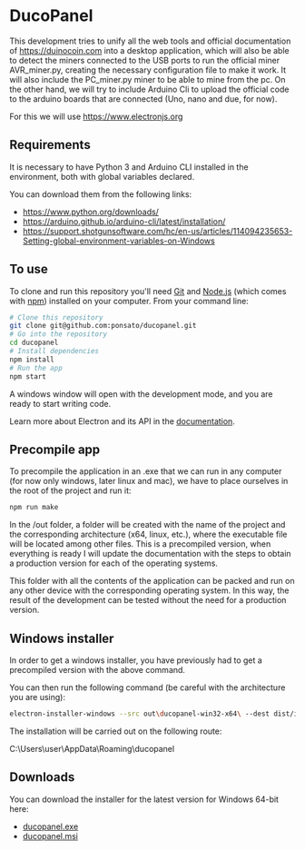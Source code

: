 # DucoPanel

This development tries to unify all the web tools and official documentation of https://duinocoin.com into a desktop application, which will also be able to detect the miners connected to the USB ports to run the official miner AVR_miner.py, creating the necessary configuration file to make it work.
It will also include the PC_miner.py miner to be able to mine from the pc.
On the other hand, we will try to include Arduino Cli to upload the official code to the arduino boards that are connected (Uno, nano and due, for now).

For this we will use https://www.electronjs.org

## Requirements

It is necessary to have Python 3 and Arduino CLI installed in the environment, both with global variables declared.

You can download them from the following links:
- https://www.python.org/downloads/
- https://arduino.github.io/arduino-cli/latest/installation/
- https://support.shotgunsoftware.com/hc/en-us/articles/114094235653-Setting-global-environment-variables-on-Windows

## To use

To clone and run this repository you'll need [Git](https://git-scm.com) and [Node.js](https://nodejs.org/en/download/) (which comes with [npm](http://npmjs.com)) installed on your computer. From your command line:

```bash
# Clone this repository
git clone git@github.com:ponsato/ducopanel.git
# Go into the repository
cd ducopanel
# Install dependencies
npm install
# Run the app
npm start
```
A windows window will open with the development mode, and you are ready to start writing code.

Learn more about Electron and its API in the [documentation](http://electron.atom.io/docs/).

## Precompile app

To precompile the application in an .exe that we can run in any computer (for now only windows, later linux and mac), we have to place ourselves in the root of the project and run it:
```bash
npm run make
```
In the /out folder, a folder will be created with the name of the project and the corresponding architecture (x64, linux, etc.), where the executable file will be located among other files. This is a precompiled version, when everything is ready I will update the documentation with the steps to obtain a production version for each of the operating systems.

This folder with all the contents of the application can be packed and run on any other device with the corresponding operating system. In this way, the result of the development can be tested without the need for a production version.

## Windows installer

In order to get a windows installer, you have previously had to get a precompiled version with the above command.

You can then run the following command (be careful with the architecture you are using):

```bash
electron-installer-windows --src out\ducopanel-win32-x64\ --dest dist/installers/ --config config.json
```

The installation will be carried out on the following route:

C:\Users\user\AppData\Roaming\ducopanel

## Downloads

You can download the installer for the latest version for Windows 64-bit here:

- [ducopanel.exe](http://tomaszafra.es/ducopanel/installers/ducopanel-1.0.0-setup.exe)
- [ducopanel.msi](http://tomaszafra.es/ducopanel/installers/ducopanel-1.0.0-setup.msi)




